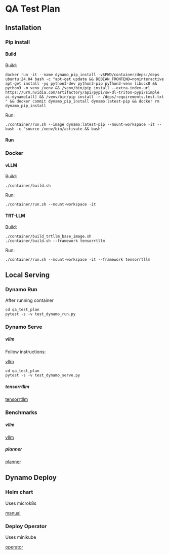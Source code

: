 # QA Test Plan

## Installation

### Pip install

#### Build


Build:

```
docker run -it --name dynamo_pip_install -v$PWD/container/deps:/deps ubuntu:24.04 bash -c "apt-get update && DEBIAN_FRONTEND=noninteractive apt-get install -yq python3-dev python3-pip python3-venv libucx0 && python3 -m venv /venv && /venv/bin/pip install --extra-index-url https://urm.nvidia.com/artifactory/api/pypi/sw-dl-triton-pypi/simple ai-dynamo[all] && /venv/bin/pip install -r /deps/requirements.test.txt " && docker commit dynamo_pip_install dynamo:latest-pip && docker rm dynamo_pip_install
```

Run:

```
./container/run.sh --image dynamo:latest-pip --mount-workspace -it -- bash -c "source /venv/bin/activate && bash"
```

#### Run

### Docker

#### vLLM

Build:

```
./container/build.sh
```

Run:

```
./container/run.sh --mount-workspace -it
```

#### TRT-LLM

Build:

```
./container/build_trtllm_base_image.sh
./container/build.sh --framework tensorrtllm
```

Run:

```
./container/run.sh --mount-workspace -it --framework tensorrtllm
```

## Local Serving

### Dynamo Run

After running container

```
cd qa_test_plan
pytest -s -v test_dynamo_run.py
```

### Dynamo Serve

##### vllm

Follow instructions:

[vllm](../examples/llm/README.md)

```
cd qa_test_plan
pytest -s -v test_dynamo_serve.py
```

##### tensorrtllm

[tensorrtllm](../examples/tensorrt_llm/README.md)

### Benchmarks

##### vllm

[vllm](../examples/llm/benchmarks/README.md)

##### planner

[planner](../docs/guides/planner_benchmark/benchmark_planner.md)

## Dynamo Deploy

### Helm chart

Uses microk8s

[manual](../docs/guides/dynamo_deploy/manual_helm_deployment.md)

### Deploy Operator

Uses minikube

[operator](../docs/guides/dynamo_deploy/operator_deployment.md)

